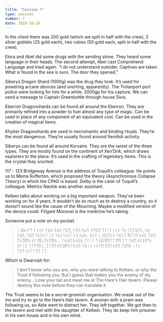 ```yaml
---
title: "Session 7"
type: session
number: 7
date: 2019-10-26
---
```


In the chest there was 200 gold (which we split in half with the crew), 2 silver goblets (25 gold each), two rubies (50 gold each, split in half with the crew).

Elora and Abel did some drugs with the sending stone. They heard some language in their heads. The second attempt, Abel cast Comprehend Language and tried again.
“I do not understand outsider. Captives are taken. What is found in the sea is ours. The door they opened.”

Siberys Dragon Shard (1000g) was the drug they took. It’s used for powering arcane devices (and snorting, apparently).
The Trolanport port police were looking for him for a while. 2000gp for his capture.
We can send a message to Captain Greenbottle through house Sivis.

Eberron Dragonshards can be found all around the Eberron. They are primarily refined into a powder to fuel almost any type of magic. Can be used in place of any component of an equivalent cost. Can be used in the creation of magical items.

Khyber Dragonshards are used in necromantic and binding rituals. They’re the most dangerous. They’re usually found around fiendish activity.

Siberys can be found all around Korvaire. They are the rarest of the three types. They are mostly found on the continent of Xen’Drik, which draws explorers to the place. It’s used in the crafting of legendary items. This is the crystal they snorted.

117 - 123 Bridgeway Avenue is the address of Toquill’s colleague. He points us to Meina Rufferton, which proposed the theory (Asynchronous Collapse Theory) in which the CPAD is based. Delby is the carer of Toquill’s colleague.
Metrics Nackle was another assistant.

Kelben talks about working on a big important weapon. They’ve been working on for 4 years. It wouldn’t do so much as to destroy a country, so it doesn’t sound like the cause of the Mourning. Maybe a modified version of the device could.
Filigant Monoxal is the medicine he’s taking.

Someone put a note on my pocket.

> ᛁ ᛞᛟᚾ'ᛏ ᚴᚾᛟᚹ ᚹᚺᛟ ᚤᛟᚢ ᚨᚱᛖ, ᚹᚺᚤ ᚤᛟᚢ ᚹᛖᚱᛖ ᛏᚨᛚᚴᛁᚾᚷ ᛏᛟ ᚴᛖᛚᛒᛖᚾ, ᛟᚱ ᚹᚺᚤ ᛏᚺᛖ ᛏᚱᚢᛋᛏ ᛁᚠ ᚠᛟᛚᛚᛟᚹᛁᚾᚷ ᚤᛟᚢ. ᛒᚢᛏ ᛁ ᚷᚢᛖᛋᛋ ᛏᚺᚨᛏ ᛗᚨᚴᛖ ᚤᛟᚢ ᛏᚺᛖ ᛖᚾᛖᛗᚤ ᛟᚠ ᛗᚤ ᛖᚾᛖᛗᚤ… ᛚᛟᛋᛖ ᚤᛟᚢᚱ ᛏᚨᛁᛚ ᚨᚾᛞ ᛗᛖᚨᛏ ᛗᛖ ᚨᛏ ᛏᚺᛖ ᚺᚨᚱᛖ'ᛋ ᚺᚨᛁᚱ ᛏᚨᚡᛖᚱᚾ.
>ᛈᛚᛖᚨᛋᛖ ᛞᛖᛋᛏᚱᛟᚤ ᛏᚺᛁᛋ ᚾᛟᛏᛖ ᛒᛖᚠᛟᚱᛖ ᛏᚺᛖᚤ ᚲᚨᚾ ᛏᚱᚨᚾᛋᛚᚨᛏᛖ ᛁᛏ.

Which is Dwarvish for:

> I don't know who you are, why you were talking to Kelben, or why the Trust if following you. But I guess that makes you the enemy of my enemy… Lose your tail and meat me at The Hare's Hair tavern.
> Please destroy this note before they can translate it.

The Trust seems to be a secret gnomish organisation.
We sneak out of the inn and try to go to the Hare’s Hair tavern. A woman with a pram was following us, so Able went to distract her. They left together. We got then to the tavern and met with the daughter of Kelben. They do keep him prisoner in his own house and in his own mind.
